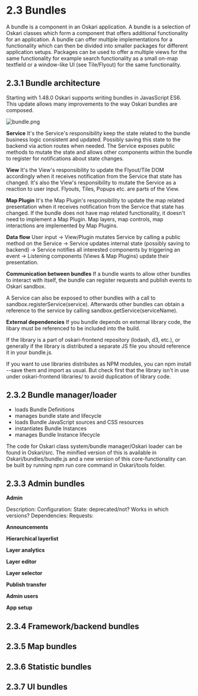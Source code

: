 # 2.3 Bundles

A bundle is a component in an Oskari application. A bundle is a selection of Oskari classes which form a component that offers additional functionality for an application. A bundle can offer multiple implementations for a functionality which can then be divided into smaller packages for different application setups. Packages can be used to offer a multiple views for the same functionality for example search functionality as a small on-map textfield or a window-like UI (see Tile/Flyout) for the same functionality.

## 2.3.1 Bundle architecture

Starting with 1.48.0 Oskari supports writing bundles in JavasScript ES6. This update allows many improvements to the way Oskari bundles are composed.

![bundle.png](../_resources/bundle.png)

**Service**
It's the Service's responsibility keep the state related to the bundle business logic consistent and updated. Possibly saving this state to the backend via action routes when needed. The Service exposes public methods to mutate the state and allows other components within the bundle to register for notifications about state changes.

**View**
It's the View's responsibility to update the Flyout/Tile DOM accordingly when it receives notification from the Service that state has changed. It's also the View's responsibility to mutate the Service as a reaction to user input. Flyouts, Tiles, Popups etc. are parts of the View.

**Map Plugin**
It's the Map Plugin's responsibility to update the map related presentation when it receives notification from the Service that state has changed. If the bundle does not have map related functionality, it doesn't need to implement a Map Plugin. Map layers, map controls, map interactions are implemented by Map Plugins.

**Data flow**
User input -> View/Plugin mutates Service by calling a public method on the Service -> Service updates internal state (possibly saving to backend) -> Service notifies all interested components by triggering an event -> Listening components (Views & Map Plugins) update their presentation.

**Communication between bundles**
If a bundle wants to allow other bundles to interact with itself, the bundle can register requests and publish events to Oskari sandbox.

A Service can also be exposed to other bundles with a call to sandbox.registerService(service). Afterwards other bundles can obtain a reference to the service by calling sandbox.getService(serviceName).

**External dependencies**
If you bundle depends on external library code, the libary must be referenced to be included into the build.

If the library is a part of oskari-frontend repository (lodash, d3, etc.), or generally if the library is distributed a separate JS file you should reference it in your bundle.js.

If you want to use libraries distributes as NPM modules, you can npm install --save them and import as usual. But check first that the library isn't in use under oskari-frontend libraries/ to avoid duplication of library code.

## 2.3.2 Bundle manager/loader

- loads Bundle Definitions
- manages bundle state and lifecycle
- loads Bundle JavaScript sources and CSS resources
- instantiates Bundle Instances
- manages Bundle Instance lifecycle

The code for Oskari class system/bundle manager/Oskari loader can be found in Oskari/src. The minified version of this is available in Oskari/bundles/bundle.js and a new version of this core-functionality can be built by running npm run core command in Oskari/tools folder.

## 2.3.3 Admin bundles

**Admin**

Description:
Configuration:
State: deprecated/not? Works in which versions?
Dependencies:
Requests:

**Announcements**

**Hierarchical layerlist**

**Layer analytics**

**Layer editor**

**Layer selector**

**Publish transfer**

**Admin users**

**App setup**

## 2.3.4 Framework/backend bundles

## 2.3.5 Map bundles

## 2.3.6 Statistic bundles

## 2.3.7 UI bundles